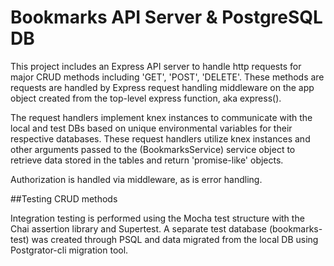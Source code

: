 # Bookmarks API Server & PostgreSQL DB

This project includes an Express API server to handle http requests for major CRUD methods including 'GET', 'POST', 'DELETE'. 
These methods are requests are handled by Express request handling middleware on the app object created from the top-level express function, aka express().  

The request handlers implement knex instances to communicate with the local and test DBs based on unique environmental variables for their respective databases. These request handlers utilize knex instances and other arguments passed to the (BookmarksService) service object to retrieve data stored in the tables and return 'promise-like' objects. 

Authorization is handled via middleware, as is error handling. 


##Testing CRUD methods

Integration testing is performed using the Mocha test structure with the Chai assertion library and Supertest. A separate test database (bookmarks-test) was created through PSQL and data migrated from the local DB using Postgrator-cli migration tool. 


